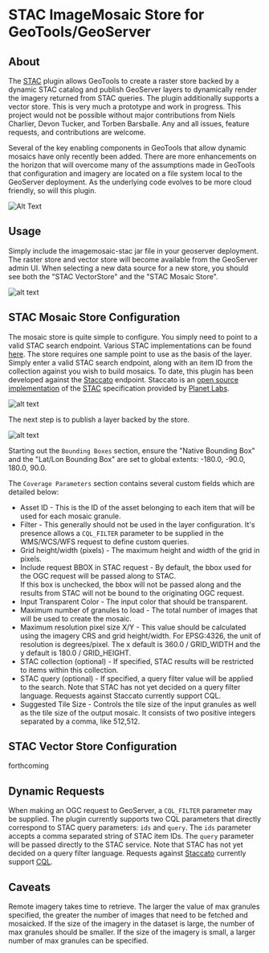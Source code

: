 # STAC ImageMosaic Store for GeoTools/GeoServer

## About

The [STAC](https://github.com/radiantearth/stac-spec) plugin allows GeoTools to create a raster store backed by a 
dynamic STAC catalog and publish 
GeoServer layers to dynamically render the imagery returned from STAC queries.  The plugin additionally supports a 
vector store.  This is very much a prototype and work in progress.  This project would not be possible without 
major contributions from Niels Charlier, Devon Tucker, and Torben Barsballe.  Any and all issues, feature requests, 
and contributions are welcome.

Several of the key enabling components in GeoTools that allow dynamic mosaics have only recently been added. There are 
more enhancements on the horizon that will overcome many of the assumptions made in GeoTools that configuration and 
imagery are located on a file system local to the GeoServer deployment. As the underlying code evolves to be more cloud 
friendly, so will this plugin. 

![Alt Text](./screenshots/demo.gif)

## Usage

Simply include the imagemosaic-stac jar file in your geoserver deployment.  The raster store and vector store 
will become available from the GeoServer admin UI.  When selecting a new data source for a new store, you should 
see both the "STAC VectorStore" and the "STAC Mosaic Store".

![alt text](./screenshots/stores.png "New data source")

## STAC Mosaic Store Configuration  

The mosaic store is quite simple to configure.  You simply need to point to a valid STAC search endpoint.  Various 
STAC implementations can be found [here](https://github.com/radiantearth/stac-spec/blob/master/implementations.md). 
The store requires one sample point to use as the basis of the layer.  Simply enter a valid STAC search endpoint, 
along with an item ID from the collection against you wish to build mosaics.  To date, this plugin has been developed
against the [Staccato](https://stac.boundlessgeo.io/stac/search) endpoint.  Staccato is an 
[open source implementation](https://github.com/boundlessgeo/staccato) of the 
[STAC](https://github.com/radiantearth/stac-spec) specification provided by [Planet Labs](https://www.planet.com/).

![alt text](./screenshots/store.png "Mosaic Data Source")

The next step is to publish a layer backed by the store.

![alt text](./screenshots/layer.png "Mosaic Layer")

Starting out the `Bounding Boxes` section, ensure the "Native Bounding Box" and the "Lat/Lon Bounding Box" are set to 
global extents: -180.0, -90.0, 180.0, 90.0.  

The `Coverage Parameters` section contains several custom fields which are detailed below:

* Asset ID - This is the ID of the asset belonging to each item that will be used for each mosaic granule.
* Filter - This generally should not be used in the layer configuration.  It's presence allows a `CQL_FILTER` parameter 
to be supplied in the WMS/WCS/WFS request to define custom queries.
* Grid height/width (pixels) - The maximum height and width of the grid in pixels.
* Include request BBOX in STAC request - By default, the bbox used for the OGC request will be passed along to STAC.  
If this box is unchecked, the bbox will not be passed along and the results from STAC will not be bound to the 
originating OGC request.
* Input Transparent Color - The input color that should be transparent.
* Maximum number of granules to load - The total number of images that will be used to create the mosaic.
* Maximum resolution pixel size X/Y - This value should be calculated using the imagery CRS and grid height/width.  For 
EPSG:4326, the unit of resolution is degrees/pixel.  The x default is 360.0 / GRID_WIDTH and the y default is 
180.0 / GRID_HEIGHT.
* STAC collection (optional) - If specified, STAC results will be restricted to items within this collection.
* STAC query (optional) - If specified, a query filter value will be applied to the search.  Note that STAC has 
not yet decided on a query filter language.  Requests against Staccato currently support CQL.
* Suggested Tile Size - Controls the tile size of the input granules as well as the tile size of the output mosaic. It 
consists of two positive integers separated by a comma, like 512,512.

## STAC Vector Store Configuration

forthcoming

## Dynamic Requests

When making an OGC request to GeoServer, a `CQL_FILTER` parameter may be supplied.  The plugin currently supports two 
CQL parameters that directly correspond to STAC query parameters: `ids` and `query`.  The `ids` parameter accepts a 
comma separated string of STAC item IDs.  The `query` parameter will be passed directly to the STAC service.  Note that 
STAC has not yet decided on a query filter language.  Requests against 
[Staccato](https://stac.boundlessgeo.io/stac/search) currently support 
[CQL](http://docs.geotools.org/latest/userguide/library/cql/index.html).

## Caveats

Remote imagery takes time to retrieve.  The larger the value of max granules specified, the greater the number of images 
that need to be fetched and mosaicked.  If the size of the imagery in the dataset is large, the number of max granules 
should be smaller.  If the size of the imagery is small, a larger number of max granules can be specified.
